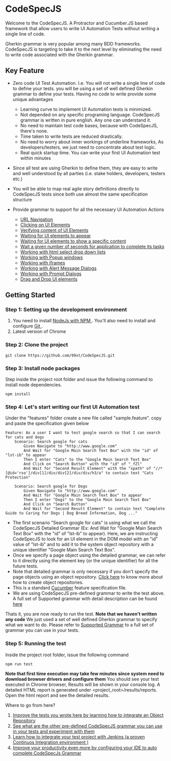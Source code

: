 # CodeSpecJS
Welcome to the CodeSpecJS. A Protractor and Cucumber.JS based framework that allow users to write UI Automation Tests without writing a single line of code. 

Gherkin grammar is very popular among many BDD frameworks. CodeSpecJS is targeting to take it to the next level by eliminating the need to write code associated with the Gherkin grammar. 

## Key Feature
* Zero code UI Test Automation. I.e. You will not write a single line of code to define your tests. you will be using a set of well defined Gherkin grammar to define your tests. Having no code to write provide some unique advantages
    * Learning curve to implement UI Automation tests is minimized.
    * Not depended on any specific programing language. CodeSpecJS grammar is written in pure english. Any one can understand it. 
    * No need to maintain test code bases, because with CodeSpecJS, there's none. 
    * Time taken to write tests are reduced drastically. 
    * No need to worry about inner workings of underline frameworks, As developers/testers, we just need to concentrate about test logic.
    * Real quick startup time. You can write your first UI Automation test within minutes
    
* Since all test are using Gherkin to define them, they are easy to write and well understood by all parties (i.e. stake holders, developers, testers etc.)
* You will be able to map real agile story definitions directly to CodeSpecJS tests since both use almost the same specification structure
* Provide grammar to support for all the necessary UI Automation Actions
    * [URL Navigation](https://github.com/99xt/CodeSpecJS/wiki/CodeSpecJS-Supported-Grammar#url-navigation)
    * [Clicking on UI Elements](https://github.com/99xt/CodeSpecJS/wiki/CodeSpecJS-Supported-Grammar#click-on-ui-elements)
    * [Verifying content of UI Elements](https://github.com/99xt/CodeSpecJS/wiki/CodeSpecJS-Supported-Grammar#verify-ui-element-content)
    * [Waiting for UI elements to appear](https://github.com/99xt/CodeSpecJS/wiki/CodeSpecJS-Supported-Grammar#wait-for-an-ui-element-to-appear-or-to-show-a-given-content)
    * [Waiting for UI elements to show a specific content](https://github.com/99xt/CodeSpecJS/wiki/CodeSpecJS-Supported-Grammar#wait-for-an-ui-element-to-appear-or-to-show-a-given-content)
    * [Wait a given number of seconds for application to complete its tasks](https://github.com/99xt/CodeSpecJS/wiki/CodeSpecJS-Supported-Grammar#wait-for-an-ui-element-to-appear-or-to-show-a-given-content)
    * [Working with html select drop down lists](https://github.com/99xt/CodeSpecJS/wiki/CodeSpecJS-Supported-Grammar#select-drop-down-lists)
    * [Working with Popup windows](https://github.com/99xt/CodeSpecJS/wiki/CodeSpecJS-Supported-Grammar#working-with-popup-windows-and-iframes)
    * [Working with iframes](https://github.com/99xt/CodeSpecJS/wiki/CodeSpecJS-Supported-Grammar#working-with-popup-windows-and-iframes)
    * [Working with Alert Message Dialogs ](https://github.com/99xt/CodeSpecJS/wiki/CodeSpecJS-Supported-Grammar#working-with-alertsconfirmation-and-prompt-dialogs)
    * [Working with Prompt Dialogs](https://github.com/99xt/CodeSpecJS/wiki/CodeSpecJS-Supported-Grammar#working-with-alertsconfirmation-and-prompt-dialogs)
    * [Drag and Drop UI elements](https://github.com/99xt/CodeSpecJS/wiki/CodeSpecJS-Supported-Grammar#drag-and-drop-items)


## Getting Started
### Step 1: Setting up the development environment

1. You need to install [ NodeJs with NPM ](https://nodejs.org/en/). You'll also need to install and configure [ Git ](https://git-scm.com/). 
2. Latest version of Chrome

### Step 2: Clone the project
```
git clone https://github.com/99xt/CodeSpecJS.git
```
### Step 3: Install node packages
Step inside the project root folder and issue the following command to install node dependencies.
```
npm install
```

### Step 4: Let's start writing our first UI Automation test 
Under the "features" folder create a new file called "sample.feature". copy and paste the specification given below
```
Feature: As a user I want to test google search so that I can search for cats and dogs
    Scenario: Search google for cats
        Given Navigate to "http://www.google.com"
        And Wait for "Google Main Search Text Box" with the "id" of "lst-ib" to appear
        Then I enter "Cats" to the "Google Main Search Text Box"
        And Click on "Search Button" with the "id" of "_fZl"
        And Wait for "Second Result Element" with the "xpath" of "//*[@id='rso']/div[1]/div/div[2]/div/div/h3/a" to contain text "Cats Protection"
         
    Scenario: Search google for Dogs
        Given Navigate to "http://www.google.com"
        And Wait for "Google Main Search Text Box" to appear
        Then I enter "Dogs" to the "Google Main Search Text Box"
        And Click on "Search Button"
        And Wait for "Second Result Element" to contain text "Complete Guide to Caring for Dogs | Dog Breed Information, Dog ..."
```
* The first scenario "Search google for cats" is using what we call the CodeSpecJS Detailed Grammar (Ex: And Wait for "Google Main Search Text Box" with the "id" of "lst-ib" to appear). Here, we are instructing CodeSpecJS to look for an UI element in the DOM model with an "id" value of "lst-ib" and to add it to the system object repository with a unique identifier "Google Main Search Text Box". 
* Once we specify a page object using the detailed grammar, we can refer to it directly using the element key (or the unique identifier) for all the future tests. 
* Note that detailed grammar is only necessary if you don't specify the page objects using an object repository. [Click here](https://github.com/99xt/CodeSpecJS/wiki/Creating-an-Object-Repository) to know more about how to create object repositories. 
* This is a standard [Cucumber](https://cucumber.io/) feature specification file.
* We are using CodeSpecJS pre-defined grammar to write the test above. A full set of Supported grammar with detail description can be found [here](#supported-grammar)

Thats it, you are now ready to run the test. **Note that we haven't written any code** We just used a set of well defined Gherkin grammar to specify what we want to do. Please refer to [Supported Grammar](#supported-grammar) to a full set of grammar you can use in your tests. 

### Step 5: Running the test
Inside the project root folder, issue the following command
```
npm run test
```
**Note that first time execution may take few minutes since system need to download browser drivers and configure them**
You should see your test executed in Chrome browser, Results will be shown in your console log. A detailed HTML report is generated under
\<project_root\>/results/reports. Open the html report and see the detailed results.

Where to go from here?
1. [Improve the tests you wrote here by learning how to integrate an Object Repository](https://github.com/99xt/CodeSpecJS/wiki/Creating-an-Object-Repository)
2. [See what are the other pre-defined CodeSpecJS grammar you can use in your tests and experiment with them](https://github.com/99xt/CodeSpecJS/wiki/CodeSpecJS-Supported-Grammar)
3. [Learn how to integrate your test project with Jenkins (a proven Continuos Integration environment )](https://github.com/99xt/CodeSpecJS/wiki/Configuring-Jenkins-Environment)
4. [Improve your productivity even more by configuring your IDE to auto complete CodeSpecJs Grammar](https://github.com/99xt/CodeSpecJS/wiki/Configuring-IDE-Autocomplete-for-CodeSpecJS-Grammar)